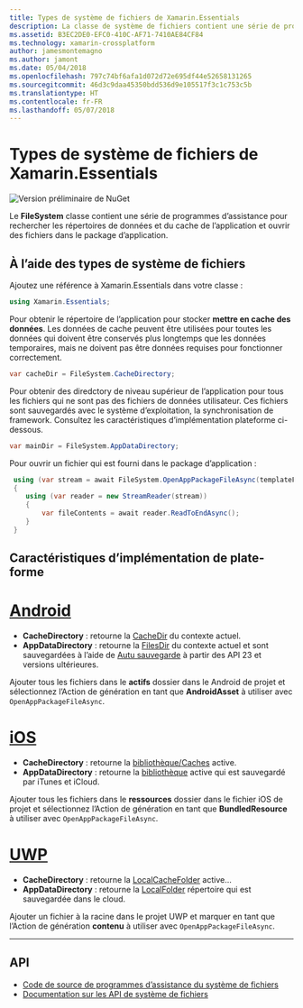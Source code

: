 ```yaml
---
title: Types de système de fichiers de Xamarin.Essentials
description: La classe de système de fichiers contient une série de programmes d’assistance pour trouver le cache de l’application et les répertoires de données et ouvrir des fichiers dans le package d’application.
ms.assetid: B3EC2DE0-EFC0-410C-AF71-7410AE84CF84
ms.technology: xamarin-crossplatform
author: jamesmontemagno
ms.author: jamont
ms.date: 05/04/2018
ms.openlocfilehash: 797c74bf6afa1d072d72e695df44e52658131265
ms.sourcegitcommit: 46d3c9daa45350bdd536d9e105517f3c1c753c5b
ms.translationtype: HT
ms.contentlocale: fr-FR
ms.lasthandoff: 05/07/2018
---
```

# <a name="xamarinessentials-file-system-helpers"></a>Types de système de fichiers de Xamarin.Essentials

![Version préliminaire de NuGet](~/media/shared/pre-release.png)

Le **FileSystem** classe contient une série de programmes d’assistance pour rechercher les répertoires de données et du cache de l’application et ouvrir des fichiers dans le package d’application.

## <a name="using-file-system-helpers"></a>À l’aide des types de système de fichiers

Ajoutez une référence à Xamarin.Essentials dans votre classe :

```csharp
using Xamarin.Essentials;
```

Pour obtenir le répertoire de l’application pour stocker **mettre en cache des données**. Les données de cache peuvent être utilisées pour toutes les données qui doivent être conservés plus longtemps que les données temporaires, mais ne doivent pas être données requises pour fonctionner correctement.

```csharp
var cacheDir = FileSystem.CacheDirectory;
```

Pour obtenir des diredctory de niveau supérieur de l’application pour tous les fichiers qui ne sont pas des fichiers de données utilisateur. Ces fichiers sont sauvegardés avec le système d’exploitation, la synchronisation de framework. Consultez les caractéristiques d’implémentation plateforme ci-dessous.

```csharp
var mainDir = FileSystem.AppDataDirectory;
```

Pour ouvrir un fichier qui est fourni dans le package d’application :

```csharp
 using (var stream = await FileSystem.OpenAppPackageFileAsync(templateFileName))
 {
    using (var reader = new StreamReader(stream))
    {
        var fileContents = await reader.ReadToEndAsync();
    }
 }
```

## <a name="platform-implementation-specifics"></a>Caractéristiques d’implémentation de plate-forme

# <a name="androidtabandroid"></a>[Android](#tab/android)

- **CacheDirectory** : retourne la [CacheDir](https://developer.android.com/reference/android/content/Context.html#getCacheDir) du contexte actuel.
- **AppDataDirectory** : retourne la [FilesDir](https://developer.android.com/reference/android/content/Context.html#getFilesDir) du contexte actuel et sont sauvegardées à l’aide de [Autu sauvegarde](https://developer.android.com/guide/topics/data/autobackup.html) à partir des API 23 et versions ultérieures.

Ajouter tous les fichiers dans le **actifs** dossier dans le Android de projet et sélectionnez l’Action de génération en tant que **AndroidAsset** à utiliser avec `OpenAppPackageFileAsync`.

# <a name="iostabios"></a>[iOS](#tab/ios)

- **CacheDirectory** : retourne la [bibliothèque/Caches](https://developer.apple.com/library/content/documentation/FileManagement/Conceptual/FileSystemProgrammingGuide/FileSystemOverview/FileSystemOverview.html) active.
- **AppDataDirectory** : retourne la [bibliothèque](https://developer.apple.com/library/content/documentation/FileManagement/Conceptual/FileSystemProgrammingGuide/FileSystemOverview/FileSystemOverview.html) active qui est sauvegardé par iTunes et iCloud.

Ajouter tous les fichiers dans le **ressources** dossier dans le fichier iOS de projet et sélectionnez l’Action de génération en tant que **BundledResource** à utiliser avec `OpenAppPackageFileAsync`.

# <a name="uwptabuwp"></a>[UWP](#tab/uwp)

- **CacheDirectory** : retourne la [LocalCacheFolder](https://docs.microsoft.com/en-us/uwp/api/windows.storage.applicationdata.localcachefolder#Windows_Storage_ApplicationData_LocalCacheFolder) active...
- **AppDataDirectory** : retourne la [LocalFolder](https://docs.microsoft.com/en-us/uwp/api/windows.storage.applicationdata.localfolder#Windows_Storage_ApplicationData_LocalFolder) répertoire qui est sauvegardée dans le cloud.

Ajouter un fichier à la racine dans le projet UWP et marquer en tant que l’Action de génération **contenu** à utiliser avec `OpenAppPackageFileAsync`.

--------------

## <a name="api"></a>API

- [Code de source de programmes d’assistance du système de fichiers](https://github.com/xamarin/Essentials/tree/master/Essentials/FileSystem)
- [Documentation sur les API de système de fichiers](xref:Xamarin.Essentials.FileSystem)
